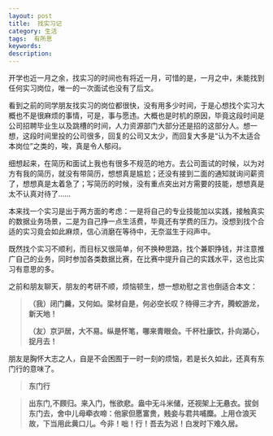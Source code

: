 ```yaml
---
layout: post
title:  找实习记
category: 生活
tags:  有所思
keywords: 
description: 
---
```


开学也近一月之余，找实习的时间也有将近一月，可惜的是，一月之中，未能找到任何实习岗位，唯一的一次面试也没有了后文。

看到之前的同学朋友找实习的岗位都很快，没有用多少时间，于是心想找个实习大概也不是很麻烦的事情，可是，事与愿违。大概也是时机的原因，毕竟这段时间是公司招聘毕业生以及跳槽的时间，人力资源部门大部分还是招的这部分人。想一想，这段时间里投的公司很多，回复的公司又太少，而回复大多是“认为不太适合本岗位”之类的，唉，真是令人郁闷。

细想起来，在简历和面试上我也有很多不规范的地方。去公司面试的时候，以为对方有我的简历，就没有带简历，想想真是尴尬；还没有接到二面的通知就询问薪资了，想想真是太着急了；写简历的时候，没有重点突出对方需要的技能，想想真是太不认真对待了……

本来找一个实习是出于两方面的考虑：一是将自己的专业技能加以实践，接触真实的数据业务场景，二是为自己挣一点生活费，毕竟还有学费的压力。没想到找个合适的实习竟会如此麻烦，信心消磨在等待中，无奈滋生于闷声中。

既然找个实习不顺利，而目标又很简单，何不换种思路，找个兼职挣钱，并注意推广自己的业务，同时参加各类数据比赛，在比赛中提升自己的实践水平，这也比实习有意思的多。

之前和朋友聊天，朋友的考研不顺，烦恼顿生，想一想劝慰之言也倒适合本文：
  
> **（我）闭门羹，又何如。梁材自是，何必空长叹？待得三才齐，腾蛟游龙，新天地！**
> 
> **（友）京沪居，大不易。纵是怀笔，哪来青眼会。千杯杜康饮，扑向湖心，捉月去！**

朋友是胸怀大志之人，自是不会困囿于一时一刻的烦恼，若是长久如此，还真有东门行的意味了。

> **东门行**

>**出东门,不顾归。来入门，怅欲悲。盎中无斗米储，还视架上无悬衣。拔剑东门去，舍中儿母牵衣啼：他家但愿富贵，贱妾与君共哺糜。上用仓浪天故，下当用此黄口儿。今非！咄！行！吾去为迟！白发时下难久居。**
    

